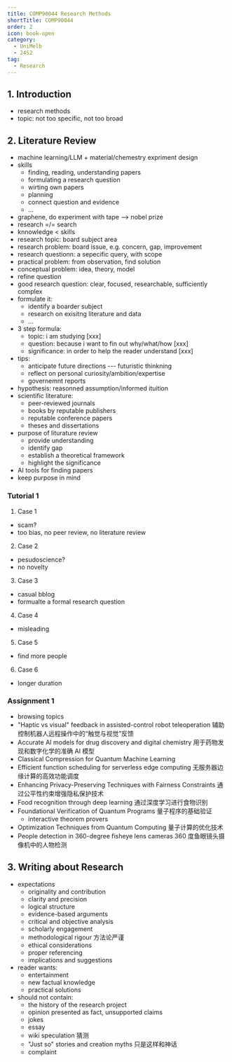 ```yaml
---
title: COMP90044 Research Methods
shortTitle: COMP90044
order: 2
icon: book-open
category:
  - UniMelb
  - 24S2
tag:
  - Research
---
```


## 1. Introduction

- research methods
- topic: not too specific, not too broad

## 2. Literature Review

- machine learning/LLM + material/chemestry expriment design
- skills
  - finding, reading, understanding papers
  - formulating a research question
  - wirting own papers
  - planning
  - connect question and evidence
  - ...
- graphene, do experiment with tape --> nobel prize
- research =/= search
- knnowledge < skills
- research topic: board subject area
- research problem: board issue, e.g. concern, gap, improvement
- research questionn: a sepecific query, with scope
- practical problem: from observation, find solution
- conceptual problem: idea, theory, model
- refine question
- good research question: clear, focused, researchable, sufficiently complex
- formulate it:
  - identify a boarder subject
  - research on exisitng literature and data
  - ...
- 3 step formula:
  - topic: i am studying [xxx]
  - question: because i want to fin out why/what/how [xxx]
  - significance: in order to help the reader understand [xxx]
- tips:
  - anticipate future directions --- futuristic thinkning
  - reflect on personal curiosity/ambition/expertise
  - governemnt reports
- hypothesis: reasonned assumption/informed ituition
- scientific literature:
  - peer-reviewed journals
  - books by reputable publishers
  - reputable conference papers
  - theses and dissertations
- purpose of liturature review
  - provide understanding
  - identify gap
  - establish a theoretical framework
  - highlight the significance
- AI tools for finding papers
- keep purpose in mind

###  Tutorial 1

1. Case 1

- scam?
- too bias, no peer review, no literature review

2. Case 2

- pesudoscience?
- no novelty

3. Case 3

- casual bblog
- formualte a formal research question

4. Case 4

- misleading

5. Case 5

- find more people

6. Case 6

- longer duration

### Assignment 1

- browsing topics
- "Haptic vs visual" feedback in assisted-control robot teleoperation 辅助控制机器人远程操作中的“触觉与视觉”反馈
- Accurate AI models for drug discovery and digital chemistry 用于药物发现和数字化学的准确 AI 模型
- Classical Compression for Quantum Machine Learning 
- Efficient function scheduling for serverless edge computing 无服务器边缘计算的高效功能调度
- Enhancing Privacy-Preserving Techniques with Fairness Constraints 通过公平性约束增强隐私保护技术
- Food recognition through deep learning 通过深度学习进行食物识别
- Foundational Verification of Quantum Programs 量子程序的基础验证
  - interactive theorem provers
- Optimization Techniques from Quantum Computing 量子计算的优化技术
- People detection in 360-degree fisheye lens cameras 360 度鱼眼镜头摄像机中的人物检测

## 3. Writing about Research

- expectations
  - originality and contribution
  - clarity and precision
  - logical structure
  - evidence-based arguments
  - critical and objective analysis
  - scholarly engagement
  - methodological rigour 方法论严谨
  - ethical considerations
  - proper referencing
  - implications and suggestions
- reader wants:
  - entertainment
  - new factual knowledge
  - practical solutions
- should not contain:
  - the history of the research project
  - opinion presented as fact, unsupported claims
  - jokes
  - essay
  - wiki speculation 猜测
  - "Just so" stories and creation myths 只是这样和神话
  - complaint